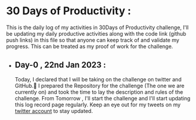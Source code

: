 # 30 Days of Productivity : 
This is the daily log of my activities in 30Days of Productivity challenge, I'll be updating my daily productive activities along with the code link (github push links) in this file so that anyone can keep track of and validate my progress.
This can be treated as my proof of work for the challenge.

- ## Day-0 , 22nd Jan 2023 :
    Today, I declared that I will be taking on the challenge on twitter and GitHub.📢 I prepared the Repository for the challenge (The one we are currently on) and took the time to lay the description and rules of the challenge.
    From Tomorrow , I'll start the challenge and I'll start updating this log record page regularly. Keep an eye out for my tweets on my [twitter account](https://twitter.com/Siddhartha_2345) to stay updated.
 
